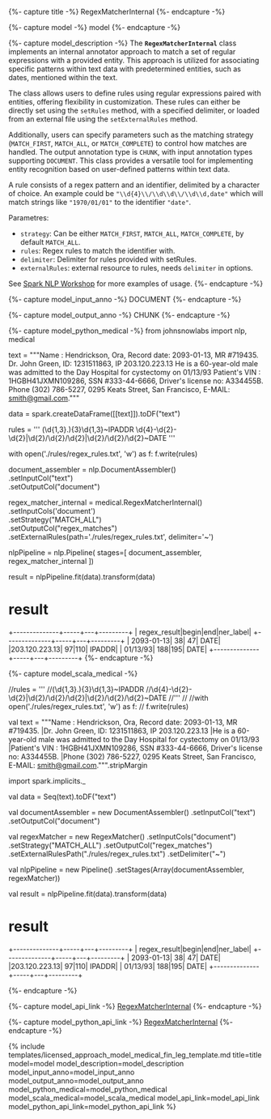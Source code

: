 {%- capture title -%}
RegexMatcherInternal
{%- endcapture -%}

{%- capture model -%}
model
{%- endcapture -%}

{%- capture model_description -%}
The **`RegexMatcherInternal`** class implements an internal annotator approach to match a set of regular expressions with a provided entity. This approach is utilized for associating specific patterns within text data with predetermined entities, such as dates, mentioned within the text.

The class allows users to define rules using regular expressions paired with entities, offering flexibility in customization. These rules can either be directly set using the `setRules` method, with a specified delimiter, or loaded from an external file using the `setExternalRules` method.

Additionally, users can specify parameters such as the matching strategy (`MATCH_FIRST`, `MATCH_ALL`, or `MATCH_COMPLETE`) to control how matches are handled. The output annotation type is `CHUNK`, with input annotation types supporting `DOCUMENT`. This class provides a versatile tool for implementing entity recognition based on user-defined patterns within text data.


A rule consists of a regex pattern and an identifier, delimited by a character of choice. An example could be `"\\d{4}\\/\\d\\d\\/\\d\\d,date"` which will match strings like `"1970/01/01"` to the identifier `"date"`.

Parametres:

- `strategy`: Can be either `MATCH_FIRST`, `MATCH_ALL`, `MATCH_COMPLETE`, by default `MATCH_ALL`.
- `rules`: Regex rules to match the identifier with.
- `delimiter`: Delimiter for rules provided with setRules.
- `externalRules`: external resource to rules, needs `delimiter` in options.


See [Spark NLP Workshop](https://colab.research.google.com/github/JohnSnowLabs/spark-nlp-workshop/blob/master/tutorials/Certification_Trainings/Healthcare/40.Rule_Based_Entity_Matchers.ipynb) for more examples of usage.
{%- endcapture -%}

{%- capture model_input_anno -%}
DOCUMENT
{%- endcapture -%}

{%- capture model_output_anno -%}
CHUNK
{%- endcapture -%}

{%- capture model_python_medical -%}
from johnsnowlabs import nlp, medical

text = """Name : Hendrickson, Ora, Record date: 2093-01-13, MR #719435.
Dr. John Green, ID: 1231511863, IP 203.120.223.13
He is a 60-year-old male was admitted to the Day Hospital for cystectomy on 01/13/93
Patient's VIN : 1HGBH41JXMN109286, SSN #333-44-6666, Driver's license no: A334455B.
Phone (302) 786-5227, 0295 Keats Street, San Francisco, E-MAIL: smith@gmail.com."""

data = spark.createDataFrame([[text]]).toDF("text")

rules = '''
(\d{1,3}\.){3}\d{1,3}~IPADDR
\d{4}-\d{2}-\d{2}|\d{2}/\d{2}/\d{2}|\d{2}/\d{2}/\d{2}~DATE
'''

with open('./rules/regex_rules.txt', 'w') as f:
    f.write(rules)

document_assembler = nlp.DocumentAssembler()\
    .setInputCol("text")\
    .setOutputCol("document")

regex_matcher_internal = medical.RegexMatcherInternal()\
    .setInputCols('document')\
    .setStrategy("MATCH_ALL")\
    .setOutputCol("regex_matches")\
    .setExternalRules(path='./rules/regex_rules.txt', delimiter='~')

nlpPipeline = nlp.Pipeline(
    stages=[
        document_assembler,
        regex_matcher_internal
])

result = nlpPipeline.fit(data).transform(data)

# result
+--------------+-----+---+---------+
|  regex_result|begin|end|ner_label|
+--------------+-----+---+---------+
|    2093-01-13|   38| 47|     DATE|
|203.120.223.13|   97|110|   IPADDR|
|      01/13/93|  188|195|     DATE|
+--------------+-----+---+---------+
{%- endcapture -%}


{%- capture model_scala_medical -%}

//rules = '''
//(\d{1,3}\.){3}\d{1,3}~IPADDR
//\d{4}-\d{2}-\d{2}|\d{2}/\d{2}/\d{2}|\d{2}/\d{2}/\d{2}~DATE
//'''
//
//with open('./rules/regex_rules.txt', 'w') as f:
//    f.write(rules)

val text = """Name : Hendrickson, Ora, Record date: 2093-01-13, MR #719435.
  |Dr. John Green, ID: 1231511863, IP 203.120.223.13
  |He is a 60-year-old male was admitted to the Day Hospital for cystectomy on 01/13/93
  |Patient's VIN : 1HGBH41JXMN109286, SSN #333-44-6666, Driver's license no: A334455B.
  |Phone (302) 786-5227, 0295 Keats Street, San Francisco, E-MAIL: smith@gmail.com.""".stripMargin

import spark.implicits._

val data = Seq(text).toDF("text")

val documentAssembler = new DocumentAssembler()
  .setInputCol("text")
  .setOutputCol("document")

val regexMatcher = new RegexMatcher()
  .setInputCols("document")
  .setStrategy("MATCH_ALL")
  .setOutputCol("regex_matches")
  .setExternalRulesPath("./rules/regex_rules.txt")
  .setDelimiter("~")

val nlpPipeline = new Pipeline()
  .setStages(Array(documentAssembler, regexMatcher))

val result = nlpPipeline.fit(data).transform(data)

# result
+--------------+-----+---+---------+
|  regex_result|begin|end|ner_label|
+--------------+-----+---+---------+
|    2093-01-13|   38| 47|     DATE|
|203.120.223.13|   97|110|   IPADDR|
|      01/13/93|  188|195|     DATE|
+--------------+-----+---+---------+

{%- endcapture -%}

{%- capture model_api_link -%}
[RegexMatcherInternal](https://nlp.johnsnowlabs.com/licensed/api/com/johnsnowlabs/nlp/annotators/regex/RegexMatcherInternalModel.html)
{%- endcapture -%}

{%- capture model_python_api_link -%}
[RegexMatcherInternal](https://nlp.johnsnowlabs.com/licensed/api/python/reference/autosummary/sparknlp_jsl/annotator/regex/regex_matcher/index.html)
{%- endcapture -%}

{% include templates/licensed_approach_model_medical_fin_leg_template.md
title=title
model=model
model_description=model_description
model_input_anno=model_input_anno
model_output_anno=model_output_anno
model_python_medical=model_python_medical
model_scala_medical=model_scala_medical
model_api_link=model_api_link
model_python_api_link=model_python_api_link
%}
